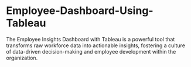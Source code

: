 # Employee-Dashboard-Using-Tableau
The Employee Insights Dashboard with Tableau is a powerful tool that transforms raw workforce data into actionable insights, fostering a culture of data-driven decision-making and employee development within the organization.
